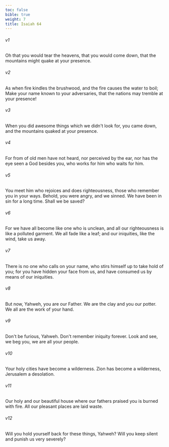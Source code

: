 ```yaml
---
toc: false
bible: true
weight: 7
title: Isaiah 64
---
```




###### v1 
Oh that you would tear the heavens, that you would come down, that the mountains might quake at your presence. 

###### v2 
As when fire kindles the brushwood, and the fire causes the water to boil; Make your name known to your adversaries, that the nations may tremble at your presence! 

###### v3 
When you did awesome things which we didn't look for, you came down, and the mountains quaked at your presence. 

###### v4 
For from of old men have not heard, nor perceived by the ear, nor has the eye seen a God besides you, who works for him who waits for him. 

###### v5 
You meet him who rejoices and does righteousness, those who remember you in your ways. Behold, you were angry, and we sinned. We have been in sin for a long time. Shall we be saved? 

###### v6 
For we have all become like one who is unclean, and all our righteousness is like a polluted garment. We all fade like a leaf; and our iniquities, like the wind, take us away. 

###### v7 
There is no one who calls on your name, who stirs himself up to take hold of you; for you have hidden your face from us, and have consumed us by means of our iniquities. 

###### v8 
But now, Yahweh, you are our Father. We are the clay and you our potter. We all are the work of your hand. 

###### v9 
Don't be furious, Yahweh. Don't remember iniquity forever. Look and see, we beg you, we are all your people. 

###### v10 
Your holy cities have become a wilderness. Zion has become a wilderness, Jerusalem a desolation. 

###### v11 
Our holy and our beautiful house where our fathers praised you is burned with fire. All our pleasant places are laid waste. 

###### v12 
Will you hold yourself back for these things, Yahweh? Will you keep silent and punish us very severely?
